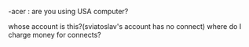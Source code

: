 -acer : are you using USA computer?

whose account is this?(sviatoslav's account has no connect)   where do I charge money for connects?


